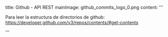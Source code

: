 title: Github - API REST
mainImage: github_commits_logo_0.png
content: 
 '''

Para leer la estructura de directorios de github:
<https://developer.github.com/v3/repos/contents/#get-contents>

 '''
